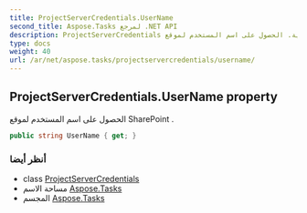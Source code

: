 ```yaml
---
title: ProjectServerCredentials.UserName
second_title: Aspose.Tasks لمرجع .NET API
description: ProjectServerCredentials ملكية. الحصول على اسم المستخدم لموقع SharePoint .
type: docs
weight: 40
url: /ar/net/aspose.tasks/projectservercredentials/username/
---
```

## ProjectServerCredentials.UserName property

الحصول على اسم المستخدم لموقع SharePoint .

```csharp
public string UserName { get; }
```

### أنظر أيضا

* class [ProjectServerCredentials](../)
* مساحة الاسم [Aspose.Tasks](../../projectservercredentials/)
* المجسم [Aspose.Tasks](../../../)


